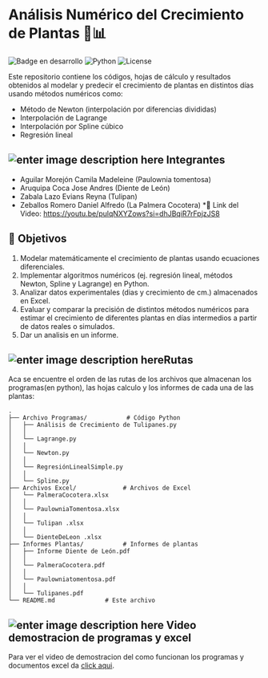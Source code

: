 # Análisis Numérico del Crecimiento de Plantas 🌱📊

![Badge en desarrollo](https://img.shields.io/badge/Estado-En%20Desarrollo-yellow)
![Python](https://img.shields.io/badge/Python-3.8%2B-blue)
![License](https://img.shields.io/badge/Licencia-MIT-green)

Este repositorio contiene los códigos, hojas de cálculo y resultados obtenidos al modelar y predecir el crecimiento de plantas en distintos días usando métodos numéricos como:
- Método de Newton (interpolación por diferencias divididas)
- Interpolación de Lagrange
- Interpolación por Spline cúbico
- Regresión lineal


## ![enter image description here](https://img.icons8.com/?size=40&id=KICzEAXp0VMR&format=png&color=000000) Integrantes
* Aguilar Morejón Camila Madeleine (Paulownia tomentosa)
* Aruquipa Coca Jose Andres (Diente de León)
* Zabala Lazo Evians Reyna (Tulipan)
* Zeballos Romero Daniel Alfredo (La Palmera Cocotera)
*🎥 Link del Video: https://youtu.be/pulqNXYZows?si=dhJBqiR7rFpjzJS8 



## 🎯 Objetivos
1. Modelar matemáticamente el crecimiento de plantas usando ecuaciones diferenciales.
2. Implementar algoritmos numéricos (ej. regresión lineal, métodos Newton, Spline y Lagrange) en Python.
3. Analizar datos experimentales (dias y crecimiento de cm.) almacenados en Excel.
4. Evaluar y comparar la precisión de distintos métodos numéricos para estimar el crecimiento de diferentes plantas en días intermedios a partir de datos reales o simulados.
5. Dar un analisis en un informe.

## ![enter image description here](https://img.icons8.com/?size=40&id=c2AXPLZ3iVEU&format=png&color=000000)Rutas

Aca se encuentre el orden de las rutas de los archivos que almacenan los programas(en python), las hojas calculo y los informes de cada una de las plantas:

```
.
├── Archivo Programas/           # Código Python
│   ├── Análisis de Crecimiento de Tulipanes.py             
│   │   
│   └── Lagrange.py       
│   │
│   └── Newton.py
│   │
│   └── RegresiónLinealSimple.py
│   │
│   └── Spline.py
├── Archivos Excel/             # Archivos de Excel
│   └── PalmeraCocotera.xlsx
│   │
│   └── PaulowniaTomentosa.xlsx
│   │
│   └── Tulipan .xlsx
│   │
│   └── DienteDeLeon .xlsx
├── Informes Plantas/           # Informes de plantas
│   ├── Informe Diente de León.pdf        
│   │  
│   └── PalmeraCocotera.pdf
│   │
│   └── Paulowniatomentosa.pdf
│   │
│   └── Tulipanes.pdf
└── README.md              # Este archivo

```

## ![enter image description here](https://img.icons8.com/?size=40&id=114331&format=png&color=000000) Video demostracion de programas y excel

Para ver el video de demostracion del como funcionan los programas y documentos excel da [click aqui](https://markdownlivepreview.com/).
